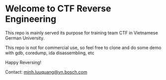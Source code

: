 # Welcome to CTF Reverse Engineering

This repo is mainly served its purpose for training team
CTF in Vietnamese German University.

This repo is not for commercial use, so feel free to clone
and do some demo with gdb, coredump, ida disassembling, etc

Happy Reversing!

Contact: minh.luuquang@vn.bosch.com
